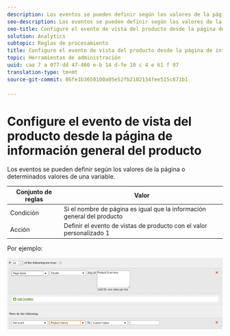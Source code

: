 ```yaml
---
description: Los eventos se pueden definir según los valores de la página o determinados valores de una variable.
seo-description: Los eventos se pueden definir según los valores de la página o determinados valores de una variable.
seo-title: Configure el evento de vista del producto desde la página de información general del producto
solution: Analytics
subtopic: Reglas de procesamiento
title: Configure el evento de vista del producto desde la página de información general del producto
topic: Herramientas de administración
uuid: caa 7 a 077-dd 47-460 e-b 14 d-fe 10 c 4 e 61 f 97
translation-type: tm+mt
source-git-commit: 86fe1b3650100a05e52fb2102134fee515c871b1

---
```



# Configure el evento de vista del producto desde la página de información general del producto

Los eventos se pueden definir según los valores de la página o determinados valores de una variable.

| Conjunto de reglas | Valor |
|---|---|
| Condición | Si el nombre de página es igual que la información general del producto |
| Acción | Definir el evento de vistas de producto con el valor personalizado 1 |

Por ejemplo:

![](assets/set-product-view-event.png)

